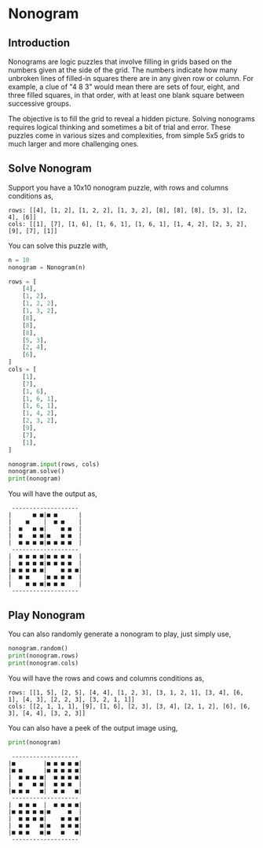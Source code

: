 # Nonogram

## Introduction

Nonograms are logic puzzles that involve filling in grids based on the numbers given at the side of the grid. The numbers indicate how many unbroken lines of filled-in squares there are in any given row or column. For example, a clue of "4 8 3" would mean there are sets of four, eight, and three filled squares, in that order, with at least one blank square between successive groups.

The objective is to fill the grid to reveal a hidden picture. Solving nonograms requires logical thinking and sometimes a bit of trial and error. These puzzles come in various sizes and complexities, from simple 5x5 grids to much larger and more challenging ones.

## Solve Nonogram

Support you have a 10x10 nonogram puzzle, with rows and columns conditions as,

```text
rows: [[4], [1, 2], [1, 2, 2], [1, 3, 2], [8], [8], [8], [5, 3], [2, 4], [6]]
cols: [[1], [7], [1, 6], [1, 6, 1], [1, 6, 1], [1, 4, 2], [2, 3, 2], [9], [7], [1]]
```

You can solve this puzzle with,

```python
n = 10
nonogram = Nonogram(n)

rows = [
    [4],
    [1, 2],
    [1, 2, 2],
    [1, 3, 2],
    [8],
    [8],
    [8],
    [5, 3],
    [2, 4],
    [6],
]
cols = [
    [1],
    [7],
    [1, 6],
    [1, 6, 1],
    [1, 6, 1],
    [1, 4, 2],
    [2, 3, 2],
    [9],
    [7],
    [1],
]

nonogram.input(rows, cols)
nonogram.solve()
print(nonogram)
```

You will have the output as,

```text
 -------------------
|      ■ ■|■ ■      |
|    ■    |  ■ ■    |
|  ■   ■ ■|    ■ ■  |
|  ■   ■ ■|■   ■ ■  |
|  ■ ■ ■ ■|■ ■ ■ ■  |
 -------------------
|  ■ ■ ■ ■|■ ■ ■ ■  |
|  ■ ■ ■ ■|■ ■ ■ ■  |
|■ ■ ■ ■ ■|    ■ ■ ■|
|  ■ ■    |■ ■ ■ ■  |
|    ■ ■ ■|■ ■ ■    |
 -------------------
```

## Play Nonogram

You can also randomly generate a nonogram to play, just simply use,

```python
nonogram.random()
print(nonogram.rows)
print(nonogram.cols)
```

You will have the rows and cows and columns conditions as,

```text
rows: [[1, 5], [2, 5], [4, 4], [1, 2, 3], [3, 1, 2, 1], [3, 4], [6, 1], [4, 3], [2, 2, 3], [3, 2, 1, 1]]
cols: [[2, 1, 1, 1], [9], [1, 6], [2, 3], [3, 4], [2, 1, 2], [6], [6, 3], [4, 4], [3, 2, 3]]
```

You can also have a peek of the output image using,

```python
print(nonogram)
```

```text
 -------------------
|■        |■ ■ ■ ■ ■|
|■ ■      |■ ■ ■ ■ ■|
|  ■ ■ ■ ■|  ■ ■ ■ ■|
|  ■   ■ ■|  ■ ■ ■  |
|■ ■ ■   ■|  ■ ■   ■|
 -------------------
|  ■ ■ ■  |  ■ ■ ■ ■|
|■ ■ ■ ■ ■|■     ■  |
|  ■ ■ ■ ■|    ■ ■ ■|
|  ■ ■   ■|■   ■ ■ ■|
|■ ■ ■   ■|■   ■   ■|
 -------------------
```
